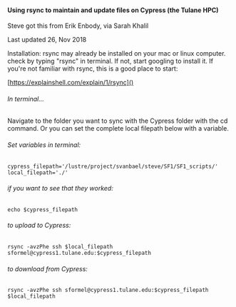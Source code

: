 #### Using rsync to maintain and update files on Cypress (the Tulane HPC)

Steve got this from Erik Enbody, via Sarah Khalil

Last updated 26, Nov 2018

Installation:  rsync may already be installed on your mac or linux computer.  check by typing "rsync" in terminal.  If not, start googling to install it.  If you're not familiar with rsync, this is a good place to start:

[https://explainshell.com/explain/1/rsync]()

###### In terminal...

Navigate to the folder you want to sync with the Cypress folder with the cd command.  Or you can set the complete local filepath below with a variable.

###### Set variables in terminal:
`cypress_filepath='/lustre/project/svanbael/steve/SF1/SF1_scripts/'
local_filepath='./'
`
###### if you want to see that they worked:
`echo $cypress_filepath
`

###### to upload to Cypress:
`rsync -avzPhe ssh $local_filepath sformel@cypress1.tulane.edu:$cypress_filepath
`

###### to download from Cypress:
`rsync -avzPhe ssh sformel@cypress1.tulane.edu:$cypress_filepath $local_filepath
`
